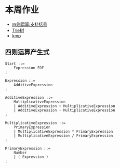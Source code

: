# 本周作业

- [四则运算:支持括号](./ast.html)
- [Trie树](./trie.js)
- [kmp](./kmp.js)

## 四则运算产生式

```
Start ::=
    Expression EOF
;

Expression ::=
    AdditiveExpression
;

AdditiveExpression ::=
    MultiplicativeExpression
    | AdditiveExpression + MultiplicativeExpression
    | AdditiveExpression - MultiplicativeExpression
;

MultiplicativeExpression ::=
    PrimaryExpression
    | MultiplicativeExpression * PrimaryExpression
    | MultiplicativeExpression / PrimaryExpression
;

PrimaryExpression ::=
    Number
    | ( Expression )
;
```
